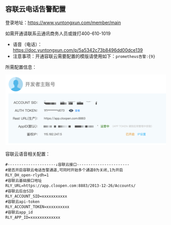 ## 容联云电话告警配置

登录地址：https://www.yuntongxun.com/member/main

如需开通请联系云通讯商务人员或拨打400-610-1019

* 语音（电话）：https://doc.yuntongxun.com/p/5a5342c73b8496dd00dce139
* 注意事项：开通容联云需要配置的模版请使用如下：`prometheus告警:{9}`

所需配置信息：

![rly](../ronglianyun.png)


容联云语音相关配置：

```
#---------------------↓容联云接口-----------------------
#是否开启容联云电话告警通道,可同时开始多个通道0为关闭,1为开启
RLY_DH_open-rlydh=1
#容联云基础接口地址
RLY_URL=https://app.cloopen.com:8883/2013-12-26/Accounts/
#容联云后台SID
RLY_ACCOUNT_SID=xxxxxxxxxxx
#容联云api-token
RLY_ACCOUNT_TOKEN=xxxxxxxxxx
#容联云app_id
RLY_APP_ID=xxxxxxxxxxxxx
```